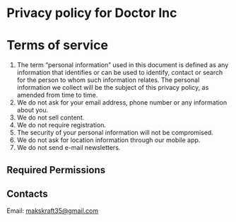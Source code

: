 # Privacy policy for Doctor Inc

# Terms of service
1. The term “personal information” used in this document is defined as any information that identifies or can be used to identify, contact or search for the person to whom such information relates. The personal information we collect will be the subject of this privacy policy, as amended from time to time.
2. We do not ask for your email address, phone number or any information about you.
3. We do not sell content.
4. We do not require registration.
5. The security of your personal information will not be compromised.
6. We do not ask for location information through our mobile app.
7. We do not send e-mail newsletters.

## Required Permissions

## Contacts
Email: makskraft35@gmail.com
